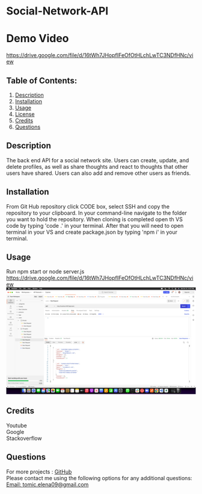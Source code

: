 # Social-Network-API

# Demo Video
https://drive.google.com/file/d/16tWh7JHopfIFeOfOtHLchLwTC3NDfHNc/view

## Table of Contents:
  1. [Description](#Description)
  2. [Installation](#Installation)
  3. [Usage](#Usage)
  4. [License](#License)
  5. [Credits](#Credits)
  6. [Questions](#Questions) 

## Description
The back end API for a social network site. Users can create, update, and delete profiles, as well as share thoughts and react to thoughts that other users have shared. Users can also add and remove other users as friends.

## Installation
From Git Hub repository click CODE box, select SSH and copy the repository to your clipboard. In your command-line navigate to the folder you want to hold the repository. When cloning is completed open th VS code by typing 'code .' in your terminal. After that you will need to open terminal in your VS and create package.json by typing 'npm i' in your terminal. 

## Usage 
Run npm start or node server.js
https://drive.google.com/file/d/16tWh7JHopfIFeOfOtHLchLwTC3NDfHNc/view
![](Screen%20Shot%202022-10-15%20at%2010.37.07%20PM.png)
## Credits
Youtube
<br>
Google
<br>
Stackoverflow

## Questions
For more projects :
[GitHub](https://github.com/JelenaTomic)
<br>
Please contact me using the following options for any additional questions:
<br>
[Email: tomic.elena09@gmail.com](mailto:tomic.elena09@gmail.com)
